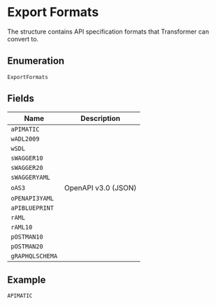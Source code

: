 
# Export Formats

The structure contains API specification formats that Transformer can convert to.

## Enumeration

`ExportFormats`

## Fields

| Name | Description |
|  --- | --- |
| `aPIMATIC` |  |
| `wADL2009` |  |
| `wSDL` |  |
| `sWAGGER10` |  |
| `sWAGGER20` |  |
| `sWAGGERYAML` |  |
| `oAS3` | OpenAPI v3.0 (JSON) |
| `oPENAPI3YAML` |  |
| `aPIBLUEPRINT` |  |
| `rAML` |  |
| `rAML10` |  |
| `pOSTMAN10` |  |
| `pOSTMAN20` |  |
| `gRAPHQLSCHEMA` |  |

## Example

```
APIMATIC
```

